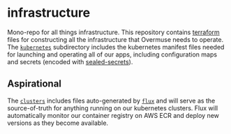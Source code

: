 # infrastructure
Mono-repo for all things infrastructure. This repository contains [terraform](https://www.terraform.io/) files for constructing all the infrastructure that Overmuse needs to operate. The [`kubernetes`](./kubernetes) subdirectory includes the kubernetes manifest files needed for launching and operating all of our apps, including configuration maps and secrets (encoded with [sealed-secrets](https://github.com/bitnami-labs/sealed-secrets)).

## Aspirational
The [`clusters`](./clusters) includes files auto-generated by [`flux`](https://fluxcd.io/) and will serve as the source-of-truth for anything running on our kubernetes clusters. Flux will automatically monitor our container registry on AWS ECR and deploy new versions as they become available.
